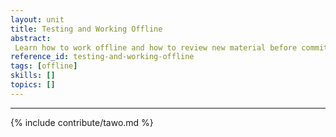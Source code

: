 ```yaml
---
layout: unit
title: Testing and Working Offline
abstract:
 Learn how to work offline and how to review new material before commiting it
reference_id: testing-and-working-offline
tags: [offline]
skills: []
topics: []
---
```


----

{% include contribute/tawo.md %}

